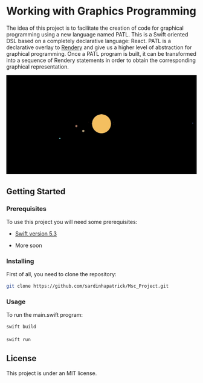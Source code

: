 # Working with Graphics Programming

The idea of this project is to facilitate the creation of code for graphical programming using a new language named PATL. This is a Swift oriented DSL based on a completely declarative language: React. PATL is a declarative overlay to [Rendery](https://github.com/RenderyEngine/Rendery) and give us a higher level of abstraction for graphical programming. Once a PATL program is built, it can be transformed into a sequence of Rendery statements in order to obtain the corresponding graphical representation.


![](System_Solar_PATL.gif)


## Getting Started

### Prerequisites

To use this project you will need some prerequisites:

* [Swift version 5.3](https://swift.org/download/#releases)

* More soon

### Installing

First of all, you need to clone the repository:

```bash
git clone https://github.com/sardinhapatrick/Msc_Project.git

```

### Usage

To run the main.swift program:

```bash
swift build

swift run

```

## License

This project is under an MIT license.
